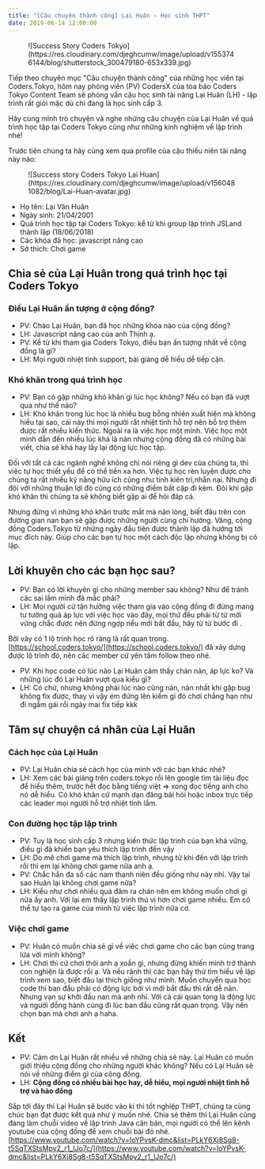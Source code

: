 ```yaml
---
title: "[Câu chuyện thành công] Lại Huân - Học sinh THPT"
date: 2019-06-14 12:00:00
---
```


<figure class="wp-block-image">![Success Story Coders Tokyo](https://res.cloudinary.com/djeghcumw/image/upload/v1553746144/blog/shutterstock_300479180-653x339.jpg)</figure>

Tiếp theo chuyên mục "Câu chuyện thành công" của những học viên tại Coders.Tokyo, hôm nay phóng viên (PV) CodersX của tòa báo Coders Tokyo Content Team sẽ phỏng vấn cậu học sinh tài năng Lại Huân (LH) - lập trình rất giỏi mặc dù chỉ đang là học sinh cấp 3.

<!-- more -->

Hãy cùng mình trò chuyện và nghe những câu chuyện của Lại Huân về quá trình học tập tại Coders Tokyo cũng như những kinh nghiệm về lập trình nhé!

Trước tiên chúng ta hãy cùng xem qua profile của cậu thiếu niên tài năng này nào:

<figure class="wp-block-image">![Success story Coders Tokyo Lai Huan](https://res.cloudinary.com/djeghcumw/image/upload/v1560481082/blog/Lai-Huan-avatar.jpg)</figure>

*   Họ tên: Lại Văn Huân
*   Ngày sinh: 21/04/2001
*   Quá trình học tập tại Coders Tokyo: kể từ khi group lập trình JSLand thành lập (18/06/2018)
*   Các khóa đã học: javascript nâng cao
*   Sở thích: Chơi game

## Chia sẻ của Lại Huân trong quá trình học tại Coders Tokyo

### Điều Lại Huân ấn tượng ở cộng đồng?

*   PV: Chào Lại Huân, bạn đã học những khóa nào của cộng đồng?
*   LH: Javascript nâng cao của anh Thịnh ạ.
*   PV: Kể từ khi tham gia Coders Tokyo, điều bạn ấn tượng nhất về cộng đồng là gì?
*   LH: Mọi người nhiệt tình support, bài giảng dễ hiểu dễ tiếp cận.

### Khó khăn trong quá trình học

*   PV: Bạn có gặp những khó khăn gì lúc học không? Nếu có bạn đã vượt qua như thế nào?
*   LH: Khó khăn trong lúc học là nhiều bug bỗng nhiên xuất hiện mà không hiểu tại sao, cái này thì mọi người rất nhiệt tình hỗ trợ nên bổ trợ thêm được rất nhiều kiến thức. Ngoài ra là việc học một mình. Việc học một mình dẫn đến nhiều lúc khá là nản nhưng cộng đồng đã có những bài viết, chia sẻ khá hay lấy lại động lực học tập.

Đối với tất cả các ngành nghề không chỉ nói riêng gì dev của chúng ta, thì việc tự học thiết yếu để có thể tiến xa hơn. Việc tự học rèn luyện được cho chúng ta rất nhiều kỹ năng hữu ích cũng như tính kiên trì,nhẫn nại. Nhưng đi đôi với những thuận lợi đó cũng có những điểm bất cập đi kèm. Đôi khi gặp khó khăn thì chúng ta sẽ không biết gặp ai để hỏi đáp cả.

Nhưng đừng vì những khó khăn trước mắt mà nản lòng, biết đâu trên con đường gian nan bạn sẽ gặp được những người cùng chí hướng. Vâng, cộng đồng Coders.Tokyo từ những ngày đầu tiên được thành lập đã hướng tới mục đích này. Giúp cho các bạn tự học một cách độc lập nhưng không bị cô lập.

## Lời khuyên cho các bạn học sau?

*   PV: Bạn có lời khuyên gì cho những member sau không? Như để tránh các sai lầm mình đã mắc phải?
*   LH: Mọi người cứ tận hưởng việc tham gia vào cộng đồng đi đừng mang tư tưởng quá áp lực với việc học vào đây, mọi thứ đều phải từ từ  mới vững chắc được nên đừng ngợp nếu mới bắt đầu, hãy từ từ bước đi .

Bởi vây có 1 lộ trình học rõ ràng là rất quan trọng. [https://school.coders.tokyo/](https://school.coders.tokyo/) đã xây dựng được lộ trình đó, nên các member cứ yên tâm follow theo nhé.

*   PV: Khi học code có lúc nào Lại Huân cảm thấy chán nản, áp lực ko? Và những lúc đó Lại Huân vượt qua kiểu gì?
*   LH: Có chứ, nhưng không phải lúc nào cũng nản, nản nhất khi gặp bug không fix được, thay vì vậy em đứng lên kiếm gì đó chơi chẳng hạn như đi ngắm gái rồi ngày mai fix tiếp kkk

## Tâm sự chuyện cá nhân của Lại Huân

### Cách học của Lại Huân

*   PV: Lại Huân chia sẻ cách học của mình với các bạn khác nhé?
*   LH: Xem các bài giảng trên coders.tokyo rồi lên google tìm tài liệu đọc để hiểu thêm, trước hết đọc bằng tiếng việt => xong đọc tiếng anh cho nó dễ hiểu. Có khó khăn cứ mạnh dạn đăng bài hỏi hoặc inbox trực tiếp các leader mọi người hỗ trợ nhiệt tình lắm.

### Con đường học tập lập trình

*   PV: Tuy là học sinh cấp 3 nhưng kiến thức lập trình của bạn khá vững, điều gì đã khiến bạn yêu thích lập trình đến vậy
*   LH: Do mê chơi game mà thích lập trình, nhưng từ khi đến với lập trình rồi thì em lại không chơi game nữa anh ạ.
*   PV: Chắc hẳn đa số các nam thanh niên đều giống như này nhỉ. Vậy tại sao Huân lại không chơi game nữa?
*   LH: Kiểu như chơi nhiều quá đâm ra chán nên em không muốn chơi gì nữa ấy anh. Với lại em thấy lập trình thú vị hơn chơi game nhiều. Em có thể tự tạo ra game của mình từ việc lập trình nữa cơ.

### Việc chơi game
*   PV: Huân có muốn chia sẻ gì về viêc chơi game cho các bạn cùng trang lứa với mình không?
*   LH: Chơi thì cứ chơi thôi anh ạ xoắn gì, nhưng đừng khiến mình trở thành con nghiện là được rồi ạ. Và nếu rảnh thì các bạn hãy thử tìm hiểu về lập trình xem sao, biết đâu lại thích giống như mình. Muốn chuyển qua học code thì ban đầu phải có động lực bởi vì mới bắt đầu thì rất dễ nản. Nhưng vạn sự khởi đầu nan mà anh nhỉ. Với cả cái quan tọng là động lực và người đồng hành cùng đi lúc ban đầu cũng rất quan trọng. Vậy nên chọn bạn mà chơi anh ạ haha.

## Kết

*   PV: Cảm ơn Lại Huân rất nhiều về những chia sẻ này. Lại Huân có muốn giới thiệu cộng đồng cho những người khác không? Nếu có Lại Huân sẽ nói về những điểm gì của cộng đồng.
*   LH: **Cộng đồng có nhiều bài học hay, dễ hiểu, mọi người nhiệt tình hỗ trợ và hào đồng**

Sắp tới đây thì Lại Huân sẽ bước vào kì thi tốt nghiệp THPT, chúng ta cùng chúc bạn đạt được kết quả như ý muốn nhé. Chia sẻ thêm thì Lại Huân cũng đang làm chuỗi video về lập trình Java căn bản, mọi người có thể  lên kênh youtube của cộng đồng để xem chuỗi bài đó nhé.\
[https://www.youtube.com/watch?v=IoYPvsK-dmc&list=PLkY6Xj8Sg8-t5SqTXStsMpy2_r1_lJo7c/](https://www.youtube.com/watch?v=IoYPvsK-dmc&list=PLkY6Xj8Sg8-t5SqTXStsMpy2_r1_lJo7c/)
